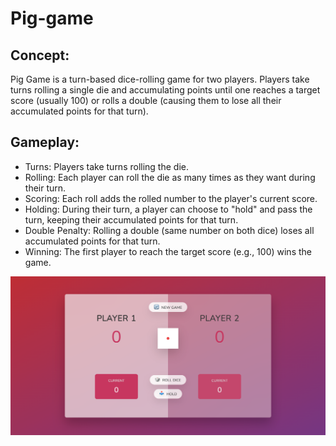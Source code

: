 # Pig-game
## Concept: 
Pig Game is a turn-based dice-rolling game for two players. Players take turns rolling a single die and accumulating points until one reaches a target score (usually 100) or rolls a double (causing them to lose all their accumulated points for that turn).
## Gameplay:
- Turns: Players take turns rolling the die.
- Rolling: Each player can roll the die as many times as they want during their turn.
- Scoring: Each roll adds the rolled number to the player's current score.
- Holding: During their turn, a player can choose to "hold" and pass the turn, keeping their accumulated points for that turn.
- Double Penalty: Rolling a double (same number on both dice) loses all accumulated points for that turn.
- Winning: The first player to reach the target score (e.g., 100) wins the game.

![Alt text](Pig-game.png)
